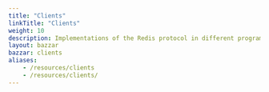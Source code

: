 ```yaml
---
title: "Clients"
linkTitle: "Clients"
weight: 10
description: Implementations of the Redis protocol in different programming languages. To get started with an official client, click on one of the quickstart guide links below.
layout: bazzar
bazzar: clients
aliases:
    - /resources/clients
    - /resources/clients/
---
```


